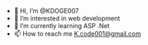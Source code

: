 - 👋 Hi, I’m @KDOGE007
- 👀 I’m interested in web development
- 🌱 I’m currently learning ASP .Net
- 📫 How to reach me K.code001@gmail.com

<!---
KDOGE007/KDOGE007 is a ✨ special ✨ repository because its `README.md` (this file) appears on your GitHub profile.
You can click the Preview link to take a look at your changes.
--->
